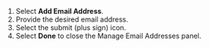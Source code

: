 1. Select **Add Email Address**.
1. Provide the desired email address. 
1. Select the submit (plus sign) icon.
1. Select **Done** to close the Manage Email Addresses panel.

<!-- Do not remove. Keep this code at the bottom of the include -->
<!-- DOCS-541 -->